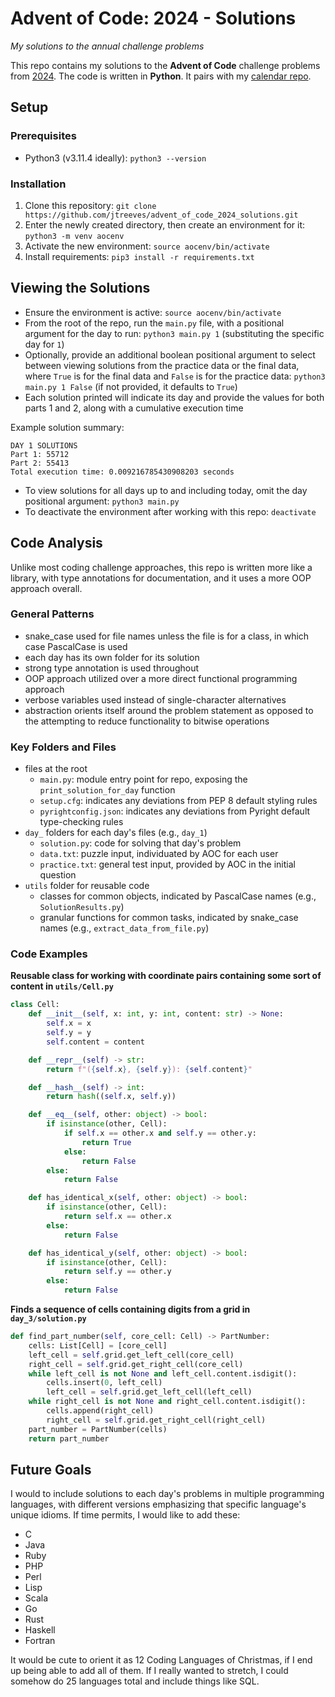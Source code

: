 # Advent of Code: 2024 - Solutions

_My solutions to the annual challenge problems_

This repo contains my solutions to the **Advent of Code** challenge problems from [2024](https://adventofcode.com/2024). The code is written in **Python**. It pairs with my [calendar repo](https://github.com/jtreeves/advent-of-code-2024-calendar).

## Setup

### Prerequisites

-   Python3 (v3.11.4 ideally): `python3 --version`

### Installation

1.  Clone this repository: `git clone https://github.com/jtreeves/advent_of_code_2024_solutions.git`
2.  Enter the newly created directory, then create an environment for it: `python3 -m venv aocenv`
3.  Activate the new environment: `source aocenv/bin/activate`
4.  Install requirements: `pip3 install -r requirements.txt`

## Viewing the Solutions

-   Ensure the environment is active: `source aocenv/bin/activate`
-   From the root of the repo, run the `main.py` file, with a positional argument for the day to run: `python3 main.py 1` (substituting the specific day for `1`)
-   Optionally, provide an additional boolean positional argument to select between viewing solutions from the practice data or the final data, where `True` is for the final data and `False` is for the practice data: `python3 main.py 1 False` (if not provided, it defaults to `True`)
-   Each solution printed will indicate its day and provide the values for both parts 1 and 2, along with a cumulative execution time

Example solution summary:

```
DAY 1 SOLUTIONS
Part 1: 55712
Part 2: 55413
Total execution time: 0.009216785430908203 seconds
```

-   To view solutions for all days up to and including today, omit the day positional argument: `python3 main.py`
-   To deactivate the environment after working with this repo: `deactivate`

## Code Analysis

Unlike most coding challenge approaches, this repo is written more like a library, with type annotations for documentation, and it uses a more OOP approach overall.

### General Patterns

-   snake_case used for file names unless the file is for a class, in which case PascalCase is used
-   each day has its own folder for its solution
-   strong type annotation is used throughout
-   OOP approach utilized over a more direct functional programming approach
-   verbose variables used instead of single-character alternatives
-   abstraction orients itself around the problem statement as opposed to the attempting to reduce functionality to bitwise operations

### Key Folders and Files

-   files at the root
    -   `main.py`: module entry point for repo, exposing the `print_solution_for_day` function
    -   `setup.cfg`: indicates any deviations from PEP 8 default styling rules
    -   `pyrightconfig.json`: indicates any deviations from Pyright default type-checking rules
-   `day_` folders for each day's files (e.g., `day_1`)
    -   `solution.py`: code for solving that day's problem
    -   `data.txt`: puzzle input, individuated by AOC for each user
    -   `practice.txt`: general test input, provided by AOC in the initial question
-   `utils` folder for reusable code
    -   classes for common objects, indicated by PascalCase names (e.g., `SolutionResults.py`)
    -   granular functions for common tasks, indicated by snake_case names (e.g., `extract_data_from_file.py`)

### Code Examples

**Reusable class for working with coordinate pairs containing some sort of content in `utils/Cell.py`**

```py
class Cell:
    def __init__(self, x: int, y: int, content: str) -> None:
        self.x = x
        self.y = y
        self.content = content

    def __repr__(self) -> str:
        return f"({self.x}, {self.y}): {self.content}"

    def __hash__(self) -> int:
        return hash((self.x, self.y))

    def __eq__(self, other: object) -> bool:
        if isinstance(other, Cell):
            if self.x == other.x and self.y == other.y:
                return True
            else:
                return False
        else:
            return False

    def has_identical_x(self, other: object) -> bool:
        if isinstance(other, Cell):
            return self.x == other.x
        else:
            return False

    def has_identical_y(self, other: object) -> bool:
        if isinstance(other, Cell):
            return self.y == other.y
        else:
            return False
```

**Finds a sequence of cells containing digits from a grid in `day_3/solution.py`**

```py
def find_part_number(self, core_cell: Cell) -> PartNumber:
    cells: List[Cell] = [core_cell]
    left_cell = self.grid.get_left_cell(core_cell)
    right_cell = self.grid.get_right_cell(core_cell)
    while left_cell is not None and left_cell.content.isdigit():
        cells.insert(0, left_cell)
        left_cell = self.grid.get_left_cell(left_cell)
    while right_cell is not None and right_cell.content.isdigit():
        cells.append(right_cell)
        right_cell = self.grid.get_right_cell(right_cell)
    part_number = PartNumber(cells)
    return part_number
```

## Future Goals

I would to include solutions to each day's problems in multiple programming languages, with different versions emphasizing that specific language's unique idioms. If time permits, I would like to add these:

-   C
-   Java
-   Ruby
-   PHP
-   Perl
-   Lisp
-   Scala
-   Go
-   Rust
-   Haskell
-   Fortran

It would be cute to orient it as 12 Coding Languages of Christmas, if I end up being able to add all of them. If I really wanted to stretch, I could somehow do 25 languages total and include things like SQL.
